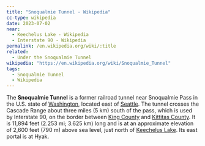 ```yaml
---
title: "Snoqualmie Tunnel - Wikipedia"
cc-type: wikipedia
date: 2023-07-02
near:
  - Keechelus Lake - Wikipedia
  - Interstate 90 - Wikipedia
permalink: /en.wikipedia.org/wiki/:title
related:
  - Under the Snoqualmie Tunnel
wikipedia: "https://en.wikipedia.org/wiki/Snoqualmie_Tunnel"
tags:
  - Snoqualmie Tunnel
  - Wikipedia
---
```

The **Snoqualmie Tunnel** is a former railroad tunnel near Snoqualmie Pass in the U.S. state of [Washington](/en.wikipedia.org/wiki/Washington_(state)), located east of [Seattle](/en.wikipedia.org/wiki/Seattle). The tunnel crosses the Cascade Range about three miles (5 km) south of the pass, which is used by Interstate 90, on the border between [King County](/en.wikipedia.org/wiki/King_County,_Washington) and [Kittitas County](/en.wikipedia.org/wiki/Kittitas_County,_Washington). It is 11,894 feet (2.253 mi; 3.625 km) long and is at an approximate elevation of 2,600 feet (790 m) above sea level, just north of [Keechelus Lake](/en.wikipedia.org/wiki/Keechelus_Lake). Its east portal is at Hyak.